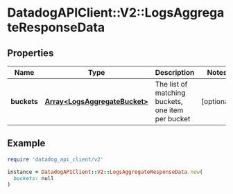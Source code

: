 # DatadogAPIClient::V2::LogsAggregateResponseData

## Properties

| Name        | Type                                                           | Description                                       | Notes      |
| ----------- | -------------------------------------------------------------- | ------------------------------------------------- | ---------- |
| **buckets** | [**Array&lt;LogsAggregateBucket&gt;**](LogsAggregateBucket.md) | The list of matching buckets, one item per bucket | [optional] |

## Example

```ruby
require 'datadog_api_client/v2'

instance = DatadogAPIClient::V2::LogsAggregateResponseData.new(
  buckets: null
)
```

